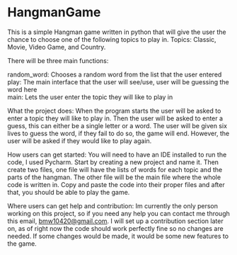 # HangmanGame
This is a simple Hangman game written in python that will give the user the chance to choose one of the following topics to play in. Topics: Classic, Movie, Video Game, and Country. 

There will be three main functions:

  random_word: Chooses a random word from the list that the user entered                          
  play: The main interface that the user will see/use, user will be guessing the word here  
  main: Lets the user enter the topic they will like to play in

What the project does:
When the program starts the user will be asked to enter a topic they will like to play in. Then the user will be asked to enter a guess, this can either be a single letter or a word. The user will be given six lives to guess the word, if they fail to do so, the game will end. However, the user will be asked if they would like to play again. 


How users can get started:
You will need to have an IDE installed to run the code, I used Pycharm. Start by creating a new project and name it. Then create two files, one file will have the lists of words for each topic and the parts of the hangman. The other file will be the main file where the whole code is written in. Copy and paste the code into their proper files and after that, you should be able to play the game.


Where users can get help and contribution: 
Im currently the only person working on this project, so if you need any help you can contact me through this email, bmw10420@gmail.com. I will set up a contribution section later on, as of right now the code should work perfectly fine so no changes are needed. If some changes would be made, it would be some new features to the game. 
